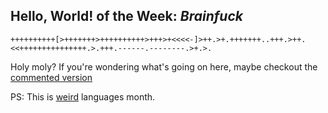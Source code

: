 ## Hello, World! of the Week: *Brainfuck*
```brainfuck
++++++++++[>+++++++>++++++++++>+++>+<<<<-]>++.>+.+++++++..+++.>++.<<+++++++++++++++.>.+++.------.--------.>+.>.
```
Holy moly? If you're wondering what's going on here, maybe checkout the [commented version](http://stackoverflow.com/a/16837051/1462065)

PS: This is [weird](http://en.wikipedia.org/wiki/Esoteric_programming_language) languages month.